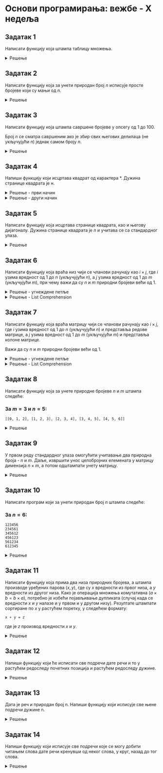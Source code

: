 # Основи програмирања: вежбе - X недеља

## Задатак 1
Написати функциjу коjа штампа таблицу множења.
<details markdown='block'>
<summary>Решење </summary>

```python
def tablicaMnozenja():
    for i in range(1, 11):
        for j in range(1, 11):
            print(i * j, end=' ')
        print()

#tablicaMnozenja()
```
</details>

## Задатак 2
Написати функциjу коjа за унети природан броj $n$ исписуjе просте
броjеве коjи су мањи од $n$.
<details markdown='block'>
<summary>Решење </summary>

```python
from math import sqrt,ceil
n=int(input())
for i in range(2,n):
    for j in range(2,ceil(sqrt(i))+1):#i-1
        if i%j==0 and i!=2:
            break
        if j>=sqrt(i):#i-1
            print(i)
```
</details>

## Задатак 3
Написати функциjу коjа штампа савршене броjеве у опсегу од $1$ до $100$.

Броj $n$ се сматра савршеним ако jе збир свих његових делилаца (не
укључуjући $n$) jеднак самом броjу $n$.

<details markdown='block'>
<summary>Решење </summary>

```python
def savrseniBrojevi():
    n = 2

    while n <= 100:
        x_sum = 0
    
        for i in range(1, n):
            if n % i == 0:
                x_sum += i
        if x_sum == n:
            print('Savršeni broj:', n)
        n += 1
        
#savrseniBrojevi()
```
</details>

## Задатак 4
Напиши функцију који исцртава квадрат од карактера *.
Дужина странице квадрата је н.
<details markdown='block'>
<summary>Решење - први начин</summary>

```python
def kvadrat():
    """
    Напиши функцију који исцртава квадрат од карактера *.
    Дужина странице квадрата је н.
    """
    n = int(input())
    for i in range(n):      # ponavljamo n puta
        for j in range(n):  #crtamo n zvezdica u istom redu
            print('*', sep='', end='')
    print()                 # prelazimo u novi red

#kvadrat()
```
</details>

<details markdown='block'>
<summary>Решење - други начин</summary>

```python
def kvadrat_2():
    n=int(input())
    for i in range(n):
        print(n*"*")

#kvadrat_2()
```
</details>

## Задатак 5
Написати функциjу коjа исцртава странице квадрата, као и његову
диjагоналу.
Дужина странице квадрата jе $n$ и учитава се са стандардног улаза.
<details markdown='block'>
<summary>Решење</summary>

```python
n=int(input())
def dijagonala_kvadrat(n):
    for i in range (n):
        for j in range (n):
            if (i==n-1) or (i==0) or (j==0) or (j==n-1):
                print('*', end='')
                continue
            if (i==j):
                print('#', end='')
                continue
            print(" ",end='')
        print()
dijagonala_kvadrat(n)
```
</details>

## Задатак 6
Написати функциjу коjа враћа низ чиjи се чланови рачунаjу као $i \times j$,
где $i$ узима вредност од $1$ до $n$ (укључуjући $n$), а $j$ узима вредност од $1$
до $m$ (укључуjући $m$), при чему важи да су $n$ и $m$ природни броjеви
већи од $1$.
<details markdown='block'>
<summary>Решење - угнеждене петље</summary>

```python
def nizProizvoda(n, m):
    noviNiz = []
    for i in range(1, n+1):
        for j in range(1, m+1):
            noviNiz.append(i*j)
    
    return noviNiz

#print(nizProizvoda(3, 5))
```
</details>

<details markdown='block'>
<summary>Решење - List Comprehension</summary>

```python
def nizProizvoda2(n, m):
    noviNiz = [i*j for i in range(1, n+1) for j in range(1, m+1)]
    
    return noviNiz

#print(nizProizvoda2(3, 5))
```
</details>

## Задатак 7
Написати функциjу коjа враћа матрицу чиjи се чланови рачунаjу као $i \times j$,
где $i$ узима вредност од $1$ до $n$ (укључуjући $n$) и представља
редове матрице, а $j$ узима вредност од $1$ до $m$ (укључуjући $m$) и
представља колоне матрице.

Важи да су $n$ и $m$ природни броjеви већи од $1$.
<details markdown='block'>
<summary>Решење - угнеждене петље</summary>

```python
def matricaProizvoda(n, m):
    matrica = []
    for i in range(1, n+1):
        redMatrice = []
        for j in range(1, m+1):
            redMatrice.append(i*j)
        matrica.append(redMatrice)
    
    return matrica

#print(matricaProizvoda(3, 5))
```
</details>

<details markdown='block'>
<summary>Решење - List Comprehension</summary>

```python
def matricaProizvoda2(n, m):
    matrica = [[i*j for j in range(1, m+1)] for i in range(1, n+1)]
    
    return matrica

#print(matricaProizvoda2(3, 5))
```
</details>

## Задатак 8
Написати функциjу коjа за унете природне броjеве $n$ и $m$ штампа
следеће:
### За $m = 3$ и $n = 5$: 
~~~
[[0, 1, 2], [1, 2, 3], [2, 3, 4], [3, 4, 5], [4, 5, 6]]
~~~

<details markdown='block'>
<summary>Решење</summary>

```python
n, m = map(int,input().split())
niz=[]

for i in range(n):
    niz_tmp=[]
    for j in range(i,i+m):
        niz_tmp.append(j)
    niz.append(niz_tmp)

#niz=[[j for j in range(i,i+m)] for i in range(n)]
print(niz)
```
</details>

## Задатак 9
У првом реду стандардног улаза омогућити учитавање два природна броjа - $n$ и $m$.
Даље, извршити унос целоброjних елемената у матрицу димензиjа
$n \times m$, а потом одштампати унету матрицу.
<details markdown='block'>
<summary>Решење</summary>

```python
br_vrsta, br_kolona = map(int, input().split())
matrica=[]
for i in range(br_vrsta):
    vrsta=list(map(int,input().split()))
    matrica.append(vrsta)
#print(matrica)

for i in range(br_vrsta):
    for j in range(br_kolona):
        print(matrica[i][j], end=" ") #"{:3d}".format(matrica[i][j])
    #print()
    print("\n")


#for vrsta in matrica:
#   print (" ".join(map(str,vrsta)))
```
</details>

## Задатак 10
Написати програм коjи за унети природан броj $n$ штампа следеће:
### За $n = 6$: 
~~~
123456
234561
345612
456123
561234
612345
~~~
<details markdown='block'>
<summary>Решење </summary>

```python
n=int(input())
niz=[i for i in range(1,n+1)]
for i in range(n):
    for j in range(n):
        print(niz[j],end='')
    print()
    niz=niz[1:]+[niz[0]]
```
</details>

## Задатак 11
Написати функциjу коjа прима два низа природних броjева, а штампа
производе уређених парова $(x, y)$, где су $x$ вредности из првог низа, а
$y$ вредности из другог низа. Како jе операциjа множења комутативна
$(a \times b = b \times a)$, потребно jе избећи поjављивање дупликата (случаj када
се вредности $x$ и $y$ налазе и у првом и у другом низу). Резултате
штампати сортиране по $x$ у растућем поретку, у следећем формату:
~~~
x ∗ y = z
~~~
где jе $z$ производ вредности $x$ и $y$.
<details markdown='block'>
<summary>Решење</summary>

```python
def mnozenjeNizova(n, m):
    prvi = set(n)
    drugi = set(m)
    poseceni = []
    for i in prvi:
        for j in drugi:
            if j in prvi and i in drugi and ((i, j) in poseceni or (j, i) in poseceni):
                continue
            print(i, '*', j, '= ', i * j)
            poseceni.append((i, j))
            poseceni.append((j, i))

            
#n = [4, 6, 1, 9, 0]
#m = [2, 6, 4, 0, 12, 4]

#mnozenjeNizova(n, m)
```
</details>

## Задатак 12
Напиши функцију који ће исписати све подречи дате речи и то у растућем редоследу почетних позиција и растућем редоследу дужине.
<details markdown='block'>
<summary>Решење </summary>

```python
def podreci(s):
    """
    Напиши функцију који ће исписати све подречи дате речи и то
    у растућем редоследу почетних позиција и растућем редоследу дужине.
    """
    for i in range(len(s)):
        for j in range(i+1,len(s)+1):
            print(s[i:j])
```
</details>

## Задатак 13
Дата је реч и природан број n. Напиши функцију који исписује све њене подречи дужине n.
<details markdown='block'>
<summary>Решење </summary>

```python
def podreci_duzine_n(s,n):
    """
    Дата је реч и природан број n. Напиши функцију који исписује све њене подречи дужине n.
    """
    for i in range(len(s)-n+1):
        print(s[i:i+n])

```
</details>

## Задатак 14
Напиши функцију који исписује све подречи које се могу добити читањем слова дате речи кренувши од неког слова, у круг, назад до тог слова.
<details markdown='block'>
<summary>Решење </summary>

```python
def ciklicne_podreci(s):
    """
    Напиши функцију који исписује све подречи које се могу добити читањем слова дате речи кренувши од неког
слова, у круг, назад до тог слова.
Улаз    zdravo
Излаз
	zdravo
	dravoz
	ravozd
	avozdr
	vozdra
	ozdrav
    """
    for i in range(len(s)):
        print(s)
        s = s[1:len(s)]+s[0]
    
```
</details>

